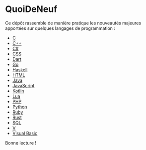 # QuoiDeNeuf

Ce dépôt rassemble de manière pratique les nouveautés majeures apportées sur quelques langages de programmation :

+ [C](c.md)
+ [C++](cpp.md)
+ [C#](csharp.md)
+ [CSS](css.md)
+ [Dart](dart.md)
+ [Go](go.md)
+ [Haskell](haskell.md)
+ [HTML](html.md)
+ [Java](java.md)
+ [JavaScript](javascript.md)
+ [Kotlin](kotlin.md)
+ [Lua](lua.md)
+ [PHP](php.md)
+ [Python](python.md)
+ [Ruby](ruby.md)
+ [Rust](rust.md)
+ [SQL](sql.md)
+ [V](v.md)
+ [Visual Basic](visualbasic.md)

Bonne lecture !
